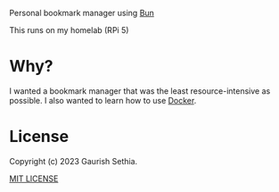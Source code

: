 Personal bookmark manager using [Bun](https://bun.sh)

This runs on my homelab (RPi 5)

# Why?

I wanted a bookmark manager that was the least resource-intensive as possible. I also wanted to learn how to use [Docker](https://docker.com).

# License

Copyright (c) 2023 Gaurish Sethia.

[MIT LICENSE](./LICENSE)